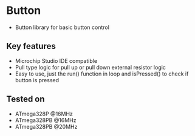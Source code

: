 # Button
- Button library for basic button control

## Key features
- Microchip Studio IDE compatible
- Pull type logic for pull up or pull down external resistor logic
- Easy to use, just the run() function in loop and isPressed() to check if button is pressed

## Tested on
- ATmega328P @16MHz
- ATmega328PB @16MHz
- ATmega328PB @20MHz
